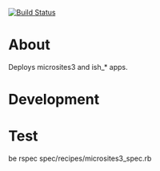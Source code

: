 [![Build Status](https://travis-ci.org/Piousbox-cookbooks/ish.svg?branch=0.2.4)](https://travis-ci.org/Piousbox-cookbooks/ish)

# About

Deploys microsites3 and ish_* apps.

# Development

# Test
 be rspec spec/recipes/microsites3_spec.rb

